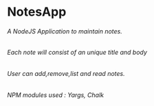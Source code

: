# NotesApp
###### A NodeJS Application to maintain notes. 
###### Each note will consist of an unique title and body
###### User can add,remove,list and read notes.
###### NPM modules used : Yargs, Chalk
